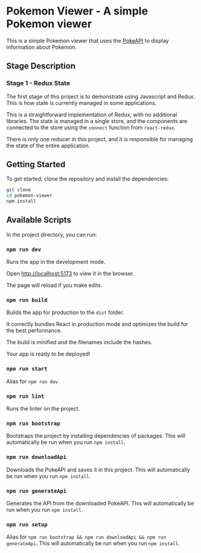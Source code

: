 # Pokemon Viewer - A simple Pokemon viewer

This is a simple Pokemon viewer that uses the [PokeAPI](https://pokeapi.co/) to display information about Pokemon.

## Stage Description

### Stage 1 - Redux State
  The first stage of this project is to demonstrate using Javascript and Redux.
  This is how state is currently managed in some applications.
  
  This is a straightforward implementation of Redux, with no additional libraries.
  The state is managed in a single store, and the components are connected to the store
  using the `connect` function from `react-redux`.

  There is only one reducer in this project, and it is responsible for managing the state
  of the entire application.

## Getting Started

To get started, clone the repository and install the dependencies:

```bash
git clone
cd pokemon-viewer
npm install
```

## Available Scripts

In the project directory, you can run:

### `npm run dev`

Runs the app in the development mode.

Open [http://localhost:5173](http://localhost:5173) to view it in the browser.

The page will reload if you make edits.

### `npm run build`

Builds the app for production to the `dist` folder.

It correctly bundles React in production mode and optimizes the build for the best performance.

The build is minified and the filenames include the hashes.

Your app is ready to be deployed!

### `npm run start`

Alias for `npm run dev`

### `npm run lint`

Runs the linter on the project.

### `npm run bootstrap`

Bootstraps the project by installing dependencies of packages. This will automatically be run when you run `npm install`.

### `npm run downloadApi`

Downloads the PokeAPI and saves it in this project. This will automatically be run when you run `npm install`.

### `npm run generateApi`

Generates the API from the downloaded PokeAPI. This will automatically be run when you run `npm install`.

### `npm run setup`

Alias for `npm run bootstrap && npm run downloadApi && npm run generateApi`. This will automatically be run when you run `npm install`.